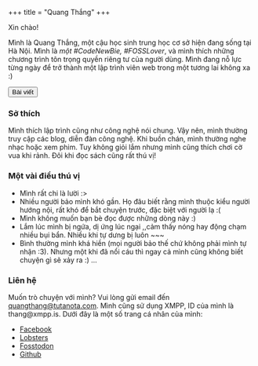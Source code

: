 +++
title = "Quang Thắng"
+++
<section id="intro">
    <p id="hi">Xin chào!</p>
    <p id="short-intro">
        Mình là <span>Quang Thắng</span>, một cậu học sinh trung học cơ sở hiện đang sống tại Hà Nội.
        Mình là <em>một #CodeNewBie, #FOSSLover</em>, và mình thích những chương trình tôn trọng quyền riêng tư của người dùng.
        Mình đang nỗ lực từng ngày để trở thành một lập trình viên web trong một tương lai không xa :)
    </p>   
    <a id="writing" href="/writing">
        <button class="violet-bg white-text">Bài viết</button>
    </a>
</section>
<section id="hobbies">
    <h3 class="section-header">
        Sở thích
    </h3>
    <div class="section-content">
        Mình thích lập trình cũng như công nghệ nói chung. Vậy nên, mình thường truy cập các blog, diễn đàn công nghệ. 
        Khi buồn chán, mình thường nghe nhạc hoặc xem phim. Tuy không giỏi lắm nhưng mình cũng thích chơi cờ vua khi rảnh.
        Đôi khi đọc sách cũng rất thú vị!
    </div>
</section>
<section id="fun-facts">
    <h3 class="section-header">Một vài điều thú vị</h3>
    <div class="section-content">
        <ul id="facts">
            <li class="fact">Mình rất chi là lười :></li>
            <li class="fact">Nhiều người bảo mình khó gần. Họ đâu biết rằng mình thuộc kiểu người hướng nội, rất khó để bắt chuyện trước, đặc biệt với người lạ :(</li>
            <li class="fact">Mình không muốn bạn bè đọc được những dòng này :)</li>
            <li class="fact">Lắm lúc mình bị ngứa, dị ứng lúc ngại ,,cảm thấy nóng hay động chạm nhiều bụi bẩn. Nhiều khi tự dưng bị luôn ~~~</li>
            <li class="fact">Bình thường mình khá hiền (mọi người bảo thế chứ không phải mình tự nhận :3). Nhưng một khi đã nổi cáu thì ngay cả mình cũng không biết chuyện gì sẽ xảy ra :) ...</li>
        </ul>
    </div>
</section>
<section id="contact">
    <h3 class="section-header">Liên hệ</h3>
    <div class="section-content">
    <p>Muốn trò chuyện với mình? Vui lòng gửi email đến
    <span class="email"><a href="mailto:quangthang@tutanota.com">quangthang@tutanota.com</a></span>.
    Mình cũng sử dụng XMPP, ID của mình là <span class="xmpp">thang@xmpp.is</span>.
    Dưới đây là một số trang cá nhân của mình: </p>
    <ul id="sites-list">
        <li class="site"><a href="//fb.me/qquangthang">Facebook</a></li>
        <li class="site"><a href="//lobste.rs/u/thang">Lobsters</a></li>
        <li class="site"><a href="//fosstodon.org/@thang">Fosstodon</a></li>
        <li class="site"><a href="//github.com/thangisme">Github</a></li>
    </ul>
    </div>
</section>